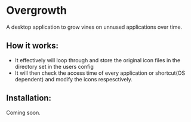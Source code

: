 # Overgrowth

A desktop application to grow vines on unnused applications over time.

## How it works:
* It effectively will loop through and store the original icon files in the directory set in the users config
* It will then check the access time of every application or shortcut(OS dependent) and modify the icons respesctively.

## Installation:
Coming soon.
